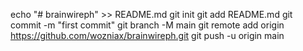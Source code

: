 echo "# brainwireph" >> README.md
git init
git add README.md
git commit -m "first commit"
git branch -M main
git remote add origin https://github.com/wozniax/brainwireph.git
git push -u origin main
